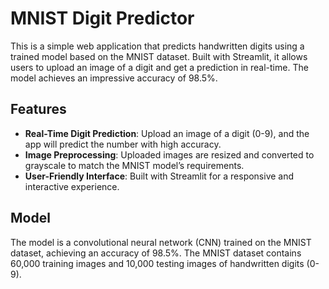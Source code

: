 # MNIST Digit Predictor

This is a simple web application that predicts handwritten digits using a trained model based on the MNIST dataset. Built with Streamlit, it allows users to upload an image of a digit and get a prediction in real-time. The model achieves an impressive accuracy of 98.5%.

## Features
- **Real-Time Digit Prediction**: Upload an image of a digit (0-9), and the app will predict the number with high accuracy.
- **Image Preprocessing**: Uploaded images are resized and converted to grayscale to match the MNIST model’s requirements.
- **User-Friendly Interface**: Built with Streamlit for a responsive and interactive experience.

## Model
The model is a convolutional neural network (CNN) trained on the MNIST dataset, achieving an accuracy of 98.5%. The MNIST dataset contains 60,000 training images and 10,000 testing images of handwritten digits (0-9).
